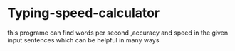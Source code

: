 # Typing-speed-calculator
this programe can  find words per second ,accuracy and speed in the given input sentences which can be helpful in many ways
